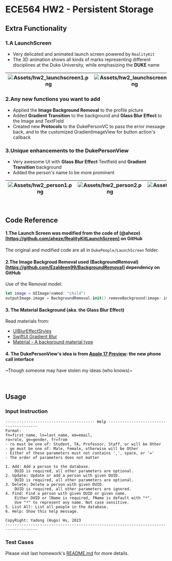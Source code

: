 #  ECE564 HW2 - Persistent Storage

## Extra Functionality

### 1.A LaunchScreen
- Very delicated and animated launch screen powered by ```RealityKit```
- The 3D animation shows all kinds of marks representing different disciplines at the Duke University, while emphasizing the **DUKE** name

|![Assets/hw2_launchscreen1.png]()|![Assets/hw2_launchscreen2.png]()|![Assets/hw2_launchscreen3.png]()|![Assets/hw2_launchscreen4.png]()|
|---|---|---|---|

### 2.Any new functions you want to add
- Applied the **Image Background Removal** to the profile picture
- Added **Gradient Transition** to the background and **Glass Blur Effect** to the Image and TextField
- Created new **Protocols** to the DukePersonVC to pass the error message back, and to the customized GradientImageView for button action's callback

### 3.Unique enhancements to the DukePersonView
- Very awesome UI with **Glass Blur Effect** Textfield and **Gradient Transition** background
- Added the person's name to be more prominent

|![Assets/hw2_person1.png]()|![Assets/hw2_person2.png]()|![Assets/hw2_person4.png]()|![Assets/hw2_person3.png]()|
|---|---|---|---|

<br />

## Code Reference

#### 1.The Launch Screen was modified from the code of (@aheze)[https://github.com/aheze/RealityKitLaunchScreen] on GitHub
The original and modified code are all in ```DukePeople/LaunchScreen``` folder.

#### 2.The Image Backgroud Removal used (BackgroundRemoval)[https://github.com/Ezaldeen99/BackgroundRemoval] dependency on GitHub
Use of the Removal model:
```swift
let image = UIImage(named: "child")
outputImage.image = BackgroundRemoval.init().removeBackground(image: image!)
```

#### 3. The Material Background (aka. the Glass Blur Effect)
Read materials from:
- [UIBlurEffectStyles](https://ikyle.me/blog/2022/uiblureffectstyle)
- [SwiftUI Gradient Blur](https://github.com/unitedadityaa/SwiftUIGradientBlur)
- [Material - A background material type](https://developer.apple.com/documentation/swiftui/material)

#### 4. The DukePersonView's idea is from [Apple 17 Preview](https://www.apple.com/ios/ios-17-preview/): the new phone call interface
~Though someone may have stolen my ideas (who knows)~


<br />

## Usage

### Input Instruction

```text
--------------------------------------- Help ---------------------------------------
Format:
fn=first_name, ln=last_name, em=email,
ro=role, ge=gender, fr=from
- ro must be one of: Student, TA, Professor, Staff, or will be Other
- ge must be one of: Male, Female, otherwise will be Other
- Either of these parameters must not contains ',', space, or '='
- The order of parameters does not matter

1. Add: Add a person to the database.
    DUID is required, all other parameters are optional.
2. Update: Update or add a person with given DUID.
    DUID is required, all other parameters are optional.
3. Delete: Delete a person with given DUID.
    DUID is required, all other parameters are ignored.
4. Find: Find a person with given DUID or given name.
    Either DUID or lName is required, fName is default with "*".
    Use "*" to represent any name. Not case sensitive.
5. List All: List all people in the database.
6. Help: Show this help message.

CopyRight: Yadong (Hugo) Hu, 2023
------------------------------------------------------------------------------------
```

### Test Cases

Please visit last homework's [README.md](https://gitlab.oit.duke.edu/yh342/ece564hw1/-/blob/main/README.md) for more details.

